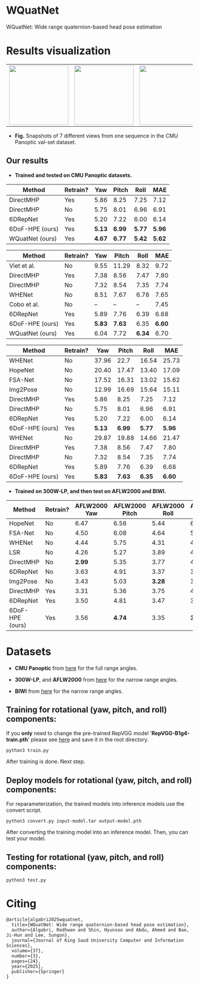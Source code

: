 # WQuatNet
WQuatNet: Wide range quaternion-based head pose estimation



# Results visualization


<table>
<tr>
<td><img src="images/cmu1.jpg" height="160"></td>
<td><img src="images/cmu4.jpg" height="160"></td> 
<td><img src="images/cmu13.jpg" height="160"></td> 
<td><img src="images/cmu14.jpg" height="160"></td> 
<td><img src="images/cmu15.jpg" height="160"></td>
<td><img src="images/cmu18.jpg" height="160"></td> 
<td><img src="images/cmu20.jpg" height="160"></td> 
</tr>
</table>

* **Fig.** Snapshots of 7 different views from one sequence in the CMU Panoptic val-set dataset.





## **Our results**
* **Trained and tested on CMU Panoptic datasets.**

| Method          | Retrain? | Yaw      | Pitch    | Roll     | MAE      |
| --------------- | -------- | -------- | -------- | -------- | -------- |
| DirectMHP       | Yes      | 5.86     | 8.25     | 7.25     | 7.12     |
| DirectMHP       | No       | 5.75     | 8.01     | 6.96     | 6.91     |
| 6DRepNet        | Yes      | 5.20     | 7.22     | 6.00     | 6.14     |
| 6DoF-HPE (ours) | Yes      | **5.13** | **6.99** | **5.77** | **5.96** |
| WQuatNet (ours) | Yes      | **4.67** | **6.77** | **5.42** | **5.62** |


| Method          | Retrain? | Yaw      | Pitch    | Roll     | MAE      |
| --------------- | -------- | -------- | -------- | -------- | -------- |
| Viet et al.     | No       | 9.55     | 11.29    | 8.32     | 9.72     |
| DirectMHP       | Yes      | 7.38     | 8.56     | 7.47     | 7.80     |
| DirectMHP       | No       | 7.32     | 8.54     | 7.35     | 7.74     |
| WHENet          | No       | 8.51     | 7.67     | 6.78     | 7.65     |
| Cobo et al.     | No       | –        | –        | –        | 7.45     |
| 6DRepNet        | Yes      | 5.89     | 7.76     | 6.39     | 6.68     |
| 6DoF-HPE (ours) | Yes      | **5.83** | **7.63** | 6.35     | **6.60** |
| WQuatNet (ours) | Yes      | 6.04     | 7.72     | **6.34** | 6.70     |


| Method         | Retrain? | Yaw   | Pitch | Roll  | MAE   |
|----------------|----------|-------|-------|-------|-------|
| WHENet         | No       | 37.96 | 22.7  | 16.54 | 25.73 |
| HopeNet        | No       | 20.40 | 17.47 | 13.40 | 17.09 |
| FSA-Net        | No       | 17.52 | 16.31 | 13.02 | 15.62 |
| Img2Pose       | No       | 12.99 | 16.69 | 15.64 | 15.11 |
| DirectMHP      | Yes      | 5.86  | 8.25  | 7.25  | 7.12  |
| DirectMHP      | No       | 5.75  | 8.01  | 6.96  | 6.91  |
| 6DRepNet       | Yes      | 5.20  | 7.22  | 6.00  | 6.14  |
| 6DoF-HPE (ours)  | Yes      | **5.13**  | **6.99**  | **5.77**  | **5.96** |
| WHENet         | No       | 29.87 | 19.88 | 14.66 | 21.47 |
| DirectMHP      | Yes      | 7.38  | 8.56  | 7.47  | 7.80  |
| DirectMHP      | No       | 7.32  | 8.54  | 7.35  | 7.74  |
| 6DRepNet       | Yes      | 5.89  | 7.76  | 6.39  | 6.68  |
| 6DoF-HPE (ours)  | Yes      | **5.83**  | **7.63**  | **6.35**  | **6.60**  |


* **Trained on 300W-LP, and then test on AFLW2000 and BIWI.**

| Method         | Retrain? | AFLW2000 Yaw | AFLW2000 Pitch | AFLW2000 Roll | AFLW2000 MAE | BIWI Yaw | BIWI Pitch | BIWI Roll | BIWI MAE |
|----------------|----------|--------------|----------------|---------------|-------------|----------|------------|-----------|----------|
| HopeNet        | No       | 6.47         | 6.56           | 5.44          | 6.16        | 4.81     | 6.60       | 3.27      | 4.89     |
| FSA-Net        | No       | 4.50         | 6.08           | 4.64          | 5.07        | 4.27     | 4.96       | 2.76      | 4.00     |
| WHENet         | No       | 4.44         | 5.75           | 4.31          | 4.83        | 3.60     | 4.10       | 2.73      | 3.48     |
| LSR                        | No       | 4.26         | 5.27           | 3.89         | 4.47         | 4.29     | **3.09**       | 3.18      | 3.52     |
| DirectMHP      | No       | **2.99**         | 5.35           | 3.77          | 4.04        | 3.57     | 5.47       | 4.02      | 4.35     |
| 6DRepNet       | No       | 3.63         | 4.91           | 3.37          | 3.97        | **3.24**     | 4.48       | **2.68**     | **3.47**     |
| Img2Pose       | No       | 3.43         | 5.03           | **3.28**          | 3.91        | 4.57     | 3.55       | 3.24      | 3.79     |
| DirectMHP      | Yes      | 3.31         | 5.36           | 3.75          | 4.14        | 3.54     | 5.45       | 4.01      | 4.33     |
| 6DRepNet       | Yes      | 3.50         | 4.81           | 3.47          | 3.93        | 3.79     | 4.53       | 2.89      | 3.74     |
| 6DoF-HPE (ours)  | Yes      | 3.56         | **4.74**           | 3.35          | **3.88**       | 3.91     | 4.43       | 2.69      | 3.68     |


# Datasets

* **CMU Panoptic**  from [here](http://domedb.perception.cs.cmu.edu/) for the full range angles.
  
* **300W-LP**, and **AFLW2000** from [here](http://www.cbsr.ia.ac.cn/users/xiangyuzhu/projects/3DDFA/main.htm) for the narrow range angles.

* **BIWI**  from [here](https://icu.ee.ethz.ch/research/datsets.html) for the narrow range angles.

  



## **Training for rotational (yaw, pitch, and roll)  components**:

If you **only** need to change the pre-trained RepVGG model '**RepVGG-B1g4-train.pth**' please see [here](https://drive.google.com/drive/folders/1Avome4KvNp0Lqh2QwhXO6L5URQjzCjUq) and save it in the root directory.


```
python3 train.py
```

After training is done. Next step.

##  **Deploy models for rotational (yaw, pitch, and roll)  components**:

For reparameterization, the trained models into inference models use the convert script.

```
python3 convert.py input-model.tar output-model.pth
```

After converting the training model into an inference model. 
Then, you can test your model.


## **Testing for rotational (yaw, pitch, and roll)  components**:

```
python3 test.py
```



# Citing

```
@article{algabri2025wquatnet,
  title={WQuatNet: Wide range quaternion-based head pose estimation},
  author={Algabri, Redhwan and Shin, Hyunsoo and Abdu, Ahmed and Bae, Ji-Hun and Lee, Sungon},
  journal={Journal of King Saud University Computer and Information Sciences},
  volume={37},
  number={3},
  pages={24},
  year={2025},
  publisher={Springer}
}
```
